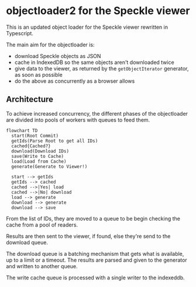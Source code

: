 # objectloader2 for the Speckle viewer

This is an updated object loader for the Speckle viewer rewritten in Typescript.

The main aim for the objectloader is:

- download Speckle objects as JSON
- cache in IndexedDB so the same objects aren't downloaded twice
- give data to the viewer, as returned by the `getObjectIterator` generator, as soon as possible
- do the above as concurrently as a browser allows

## Architecture

To achieve increased concurrency, the different phases of the objectloader are divided into pools of workers with queues to feed them.

```mermaid
flowchart TD
  start(Root Commit)
  getIds(Parse Root to get all IDs)
  cached{Cached?}
  download(Download IDs)
  save(Write to Cache)
  load(Load from Cache)
  generate(Generate to Viewer!)

  start --> getIds
  getIds --> cached
  cached -->|Yes| load
  cached -->|No| download
  load --> generate
  download --> generate
  download --> save

```

From the list of IDs, they are moved to a queue to be begin checking the cache from a pool of readers.

Results are then sent to the viewer, if found, else they're send to the download queue.

The download queue is a batching mechanism that gets what is available, up to a limit or a timeout. The results are parsed and given to the generator and written to another queue.

The write cache queue is processed with a single writer to the indexeddb.
